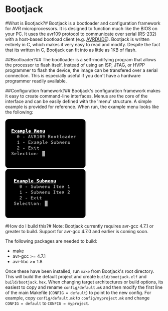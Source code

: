 Bootjack
========

#What is Bootjack?#
Bootjack is a bootloader and configuration framework for AVR microprocessors.
It is designed to function much like the BIOS on your PC. It uses the avr109
protocol to communicate over serial (RS-232) with a host-based bootload client
(e.g. [AVRDUDE](http://www.nongnu.org/avrdude/)). Bootjack is written entirely
in C, which makes it very easy to read and modify. Despite the fact that its
written in C, Bootjack can fit into as little as 1KB of flash.

##Bootloader?##
The bootloader is a self-modifying program that allows the processor to flash
itself. Instead of using an ISP, JTAG, or HVPP programmer to flash the device,
the image can be transfered over a serial connection. This is especially
useful if you don't have a hardware programmer readily available.

##Configuration framework?##
Bootjack's configuration framework makes it easy to create command-line
interfaces. Menus are the core of the interface and can be easily defined with
the 'menu' structure. A simple example is provided for reference. When run, the
example menu looks like the following:

![Main Menu](/doc/assets/topmenu.png)  
![Submenu](/doc/assets/submenu.png)

#How do I build this?#
Note: Bootjack currently requires avr-gcc 4.7.1 or greater to build. Support
for avr-gcc 4.7.0 and earlier is coming soon.  

The following packages are needed to build:

- make
- avr-gcc >= 4.7.1
- avr-libc >= 1.8

Once these have been installed, run `make` from Bootjack's root directory.
This will build the default project and create `build/bootjack.elf` and
`build/bootjack.hex`. When changing target architectures or build options, its
easiest to copy and rename `config/default.mk` and then modify the first line
of the main Makefile (`CONFIG = default`) to point to the new config. For
example, copy `config/default.mk` to `config/myproject.mk` and change
`CONFIG = default` to `CONFIG = myproject`.
